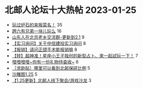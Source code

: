 # 北邮人论坛十大热帖 2023-01-25

- [玩过炉石的来报菜名！](https://bbs.byr.cn/article/Talking/6378315) 35
- [跨六有兄弟一块儿玩么](https://bbs.byr.cn/article/BUPTDNF/49702) 16
- [山东人在北京老乡交流群-更新到2.1](https://bbs.byr.cn/article/Friends/2032283) 9
- [【实习询问】关于中信建投实习询问](https://bbs.byr.cn/article/Job/2183101) 8
- [【报销】请问正颌手术能报销嘛](https://bbs.byr.cn/article/Health/229999) 8
- [【转】超神准！星座小王子独创的新型占卜、來一起試玩一下！](https://bbs.byr.cn/article/Constellations/326533) 7
- [噔噔噔噔~你有一份礼物待查收~](https://bbs.byr.cn/article/WorkLife/1195548) 6
- [［求助贴］哪里可以看到北邮保研比例](https://bbs.byr.cn/article/AimGraduate/1221533) 5
- [沙雕图1.25](https://bbs.byr.cn/article/Picture/3335946) 5
- [【1.25更新】北邮人线下聚会/游戏沙龙](https://bbs.byr.cn/article/KaraOK/110636) 3


